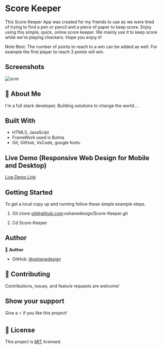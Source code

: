 # Score Keeper
This Score Keeper App was created for my friends to use as we were tired of trying to find a pen or pencil and a piece of paper to keep score. Enjoy using this simple, quick, online score keeper. We mainly use it to keep score while we're playing checkers. Hope you enjoy it!

Note Best: 
The number of points to reach to a win can be added as well. For example the first player to reach 3 points will win.

## Screenshots
![scre](https://user-images.githubusercontent.com/40554384/181339890-19cd345a-26eb-4e1e-8b52-089174594f06.JPG)



## 🚀 About Me
I'm a full stack developer, Building solutions to change the world....


## Built With

- HTML5, JavaScipt
- FrameWork used is Bulma
- Git, GitHub, VsCode, google fonts.

## Live Demo (Responsive Web Design for Mobile and Desktop)

[Live Demo Link](https://ocrearyy.github.io/Score-Keeper/)


## Getting Started

To get a local copy up and running follow these simple example steps.

1. Git clone git@github.com:oshanedesign/Score-Keeper.git

2. Cd Score-Keeper


## Author

👤 **Author**

- GitHub: [@oshanedesign](https://github.com/ocrearyy)


## 🤝 Contributing

Contributions, issues, and feature requests are welcome!


## Show your support

Give a ⭐️ if you like this project!


## 📝 License

This project is [MIT](./MIT.md) licensed.




